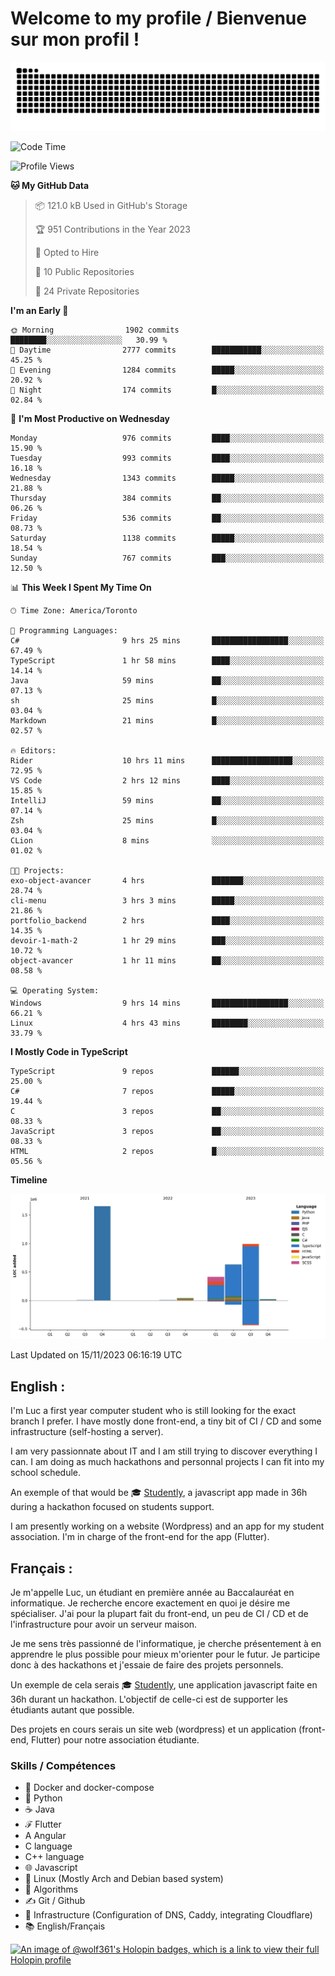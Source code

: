 # Welcome to my profile / Bienvenue sur mon profil !

![snake gif](https://github.com/wolf-361/wolf-361/blob/output/github-contribution-grid-snake.svg)

<!--START_SECTION:waka-->
![Code Time](http://img.shields.io/badge/Code%20Time-459%20hrs%2013%20mins-blue)

![Profile Views](http://img.shields.io/badge/Profile%20Views-0-blue)

**🐱 My GitHub Data** 

> 📦 121.0 kB Used in GitHub's Storage 
 > 
> 🏆 951 Contributions in the Year 2023
 > 
> 💼 Opted to Hire
 > 
> 📜 10 Public Repositories 
 > 
> 🔑 24 Private Repositories 
 > 
**I'm an Early 🐤** 

```text
🌞 Morning                1902 commits        ████████░░░░░░░░░░░░░░░░░   30.99 % 
🌆 Daytime                2777 commits        ███████████░░░░░░░░░░░░░░   45.25 % 
🌃 Evening                1284 commits        █████░░░░░░░░░░░░░░░░░░░░   20.92 % 
🌙 Night                  174 commits         █░░░░░░░░░░░░░░░░░░░░░░░░   02.84 % 
```
📅 **I'm Most Productive on Wednesday** 

```text
Monday                   976 commits         ████░░░░░░░░░░░░░░░░░░░░░   15.90 % 
Tuesday                  993 commits         ████░░░░░░░░░░░░░░░░░░░░░   16.18 % 
Wednesday                1343 commits        █████░░░░░░░░░░░░░░░░░░░░   21.88 % 
Thursday                 384 commits         ██░░░░░░░░░░░░░░░░░░░░░░░   06.26 % 
Friday                   536 commits         ██░░░░░░░░░░░░░░░░░░░░░░░   08.73 % 
Saturday                 1138 commits        █████░░░░░░░░░░░░░░░░░░░░   18.54 % 
Sunday                   767 commits         ███░░░░░░░░░░░░░░░░░░░░░░   12.50 % 
```


📊 **This Week I Spent My Time On** 

```text
🕑︎ Time Zone: America/Toronto

💬 Programming Languages: 
C#                       9 hrs 25 mins       █████████████████░░░░░░░░   67.49 % 
TypeScript               1 hr 58 mins        ████░░░░░░░░░░░░░░░░░░░░░   14.14 % 
Java                     59 mins             ██░░░░░░░░░░░░░░░░░░░░░░░   07.13 % 
sh                       25 mins             █░░░░░░░░░░░░░░░░░░░░░░░░   03.04 % 
Markdown                 21 mins             █░░░░░░░░░░░░░░░░░░░░░░░░   02.57 % 

🔥 Editors: 
Rider                    10 hrs 11 mins      ██████████████████░░░░░░░   72.95 % 
VS Code                  2 hrs 12 mins       ████░░░░░░░░░░░░░░░░░░░░░   15.85 % 
IntelliJ                 59 mins             ██░░░░░░░░░░░░░░░░░░░░░░░   07.14 % 
Zsh                      25 mins             █░░░░░░░░░░░░░░░░░░░░░░░░   03.04 % 
CLion                    8 mins              ░░░░░░░░░░░░░░░░░░░░░░░░░   01.02 % 

🐱‍💻 Projects: 
exo-object-avancer       4 hrs               ███████░░░░░░░░░░░░░░░░░░   28.74 % 
cli-menu                 3 hrs 3 mins        █████░░░░░░░░░░░░░░░░░░░░   21.86 % 
portfolio_backend        2 hrs               ████░░░░░░░░░░░░░░░░░░░░░   14.35 % 
devoir-1-math-2          1 hr 29 mins        ███░░░░░░░░░░░░░░░░░░░░░░   10.72 % 
object-avancer           1 hr 11 mins        ██░░░░░░░░░░░░░░░░░░░░░░░   08.58 % 

💻 Operating System: 
Windows                  9 hrs 14 mins       █████████████████░░░░░░░░   66.21 % 
Linux                    4 hrs 43 mins       ████████░░░░░░░░░░░░░░░░░   33.79 % 
```

**I Mostly Code in TypeScript** 

```text
TypeScript               9 repos             ██████░░░░░░░░░░░░░░░░░░░   25.00 % 
C#                       7 repos             █████░░░░░░░░░░░░░░░░░░░░   19.44 % 
C                        3 repos             ██░░░░░░░░░░░░░░░░░░░░░░░   08.33 % 
JavaScript               3 repos             ██░░░░░░░░░░░░░░░░░░░░░░░   08.33 % 
HTML                     2 repos             █░░░░░░░░░░░░░░░░░░░░░░░░   05.56 % 
```



**Timeline**

![Lines of Code chart](https://raw.githubusercontent.com/wolf-361/wolf-361/main/assets/bar_graph.png)


 Last Updated on 15/11/2023 06:16:19 UTC
<!--END_SECTION:waka-->

## English : 

I'm Luc a first year computer student who is still looking for the exact branch I prefer. I have mostly done front-end, a tiny bit of CI / CD and some infrastructure (self-hosting a server).

I am very passionnate about IT and I am still trying to discover everything I can. I am doing as much hackathons and personnal projects I can fit into my school schedule.

An exemple of that would be 🎓 [Studently](https://github.com/wolf-361/Studently-CodeJam12), a javascript app made in 36h during a hackathon focused on students support.

I am presently working on a website (Wordpress) and an app for my student association. I'm in charge of the front-end for the app (Flutter).

## Français :

Je m'appelle Luc, un étudiant en première année au Baccalauréat en informatique. Je recherche encore exactement en quoi je désire me spécialiser. J'ai pour la plupart fait du front-end, un peu de CI / CD et de l'infrastructure pour avoir un serveur maison.

Je me sens très passionné de l'informatique, je cherche présentement à en apprendre le plus possible pour mieux m'orienter pour le futur. Je participe donc à des hackathons et j'essaie de faire des projets personnels.

Un exemple de cela serais 🎓 [Studently](https://github.com/wolf-361/Studently-CodeJam12), une application javascript faite en 36h durant un hackathon. L'objectif de celle-ci est de supporter les étudiants autant que possible.

Des projets en cours serais un site web (wordpress) et un application (front-end, Flutter) pour notre association étudiante.

###  Skills / Compétences

* 🐋 Docker and docker-compose
* 🐍 Python
* ☕ Java
* ℱ Flutter
* A Angular
* C language
* C++ language
* 🌐 Javascript
* 🐧 Linux (Mostly Arch and Debian based system)
* 🧩 Algorithms
* ✍️ Git / Github
* 📜 Infrastructure (Configuration of DNS, Caddy, integrating Cloudflare)
* 📚 English/Français

[![An image of @wolf361's Holopin badges, which is a link to view their full Holopin profile](https://holopin.me/wolf361)](https://holopin.io/@wolf361)


